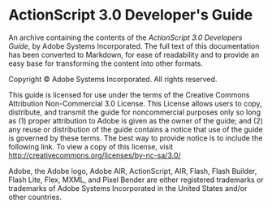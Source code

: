 # ActionScript 3.0 Developer's Guide

An archive containing the contents of the _ActionScript 3.0 Developers Guide_, by Adobe Systems Incorporated. The full text of this documentation has been converted to Markdown, for ease of readability and to provide an easy base for transforming the content into other formats.

Copyright ©️ Adobe Systems Incorporated. All rights reserved.

This guide is licensed for use under the terms of the Creative Commons Attribution Non-Commercial 3.0 License. This License allows users to copy, distribute, and transmit the guide for noncommercial purposes only so long as (1) proper attribution to Adobe is given as the owner of the guide; and (2) any reuse or distribution of the guide contains a notice that use of the guide is governed by these terms. The best way to provide notice is to include the following link. To view a copy of this license, visit http://creativecommons.org/licenses/by-nc-sa/3.0/

Adobe, the Adobe logo, Adobe AIR, ActionScript, AIR, Flash, Flash Builder, Flash Lite, Flex, MXML, and Pixel Bender are either registered trademarks or trademarks of Adobe Systems Incorporated in the United States and/or other countries.
